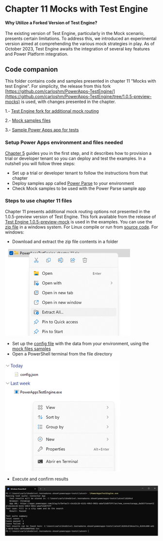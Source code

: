 # Chapter 11 Mocks with Test Engine

#### Why Utilize a Forked Version of Test Engine?

The existing version of Test Engine, particularly in the Mock scenario, presents certain limitations. To address this, we introduced an experimental version aimed at comprehending the various mock strategies in play. As of October 2023, Test Engine awaits the integration of several key features and Power Platform integration.

## Code companion

This folder contains code and samples presented in chapter 11 "Mocks with test Engine". For simplicity, the release from this fork [https://github.com/carloshm/PowerApps-TestEngine/](https://github.com/carloshm/PowerApps-TestEngine/tree/1.0.5-preview-mocks) is used, with changes presented in the chapter.

1.- [Test Engine fork for additional mock routing](PowerAppsTestEngine_chapter_11.zip)

2.- [Mock samples files](testplans.zip)

3.- [Sample Power Apps app for tests](PowerParse_1_0_0_0.zip)

### Setup Power Apps environment and files needed
[Chapter 5](../chapter-05) guides you in the first step, and it describes how to provision a trial or developer tenant so you can deploy and test the examples. In a nutshell you will follow three steps:
- Set up a trial or developer tenant to follow the instructions from that chapter
- Deploy samples app called [Power Parse](PowerParse_1_0_0_0.zip) to your environment
- Check Mock samples to be used with the Power Parse sample app

### Steps to use chapter 11 files
Chapter 11 presents additional mock routing options not presented in the 1.0.5-preview version of Test Engine. This fork available from the release of [Test Engine 1.0.5-preview-mock](https://github.com/carloshm/PowerApps-TestEngine/tree/1.0.5-preview-mocks) is used in the examples.
You can use the [zip file](PowerAppsTestEngine_chapter_11.zip) in a windows system. For Linux compile or run from [source code](https://github.com/carloshm/PowerApps-TestEngine/tree/1.0.5-preview-mocks).
For windows:
- Download and extract the zip file contents in a folder

![Alt text](extract-files_screenshot.png)
- Set up the [config file](https://github.com/microsoft/PowerApps-TestEngine#2-set-up-the-config-file) with the data from your environment, using the [mock files samples](testplans.zip)
- Open a PowerShell terminal from the file directory

![Alt text](open-terminal_screenshot.png)
- Execute and confirm results

![Alt text](run-files_screenshot.png)
